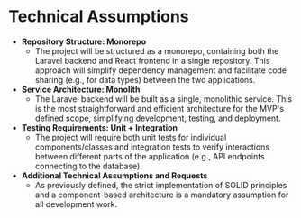 # Technical Assumptions
* **Repository Structure: Monorepo**
    * The project will be structured as a monorepo, containing both the Laravel backend and React frontend in a single repository. This approach will simplify dependency management and facilitate code sharing (e.g., for data types) between the two applications.
* **Service Architecture: Monolith**
    * The Laravel backend will be built as a single, monolithic service. This is the most straightforward and efficient architecture for the MVP's defined scope, simplifying development, testing, and deployment.
* **Testing Requirements: Unit + Integration**
    * The project will require both unit tests for individual components/classes and integration tests to verify interactions between different parts of the application (e.g., API endpoints connecting to the database).
* **Additional Technical Assumptions and Requests**
    * As previously defined, the strict implementation of SOLID principles and a component-based architecture is a mandatory assumption for all development work. 